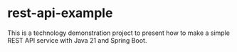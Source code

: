 # rest-api-example
This is a technology demonstration project to present how to make a simple REST API service with Java 21 and Spring Boot.
